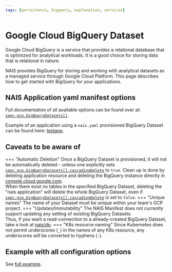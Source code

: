 ```yaml
---
tags: [persistence, bigquery, explanation, services]
---
```


# Google Cloud BigQuery Dataset

Google Cloud BigQuery is a service that provides a relational database that is optimized for analytical workloads. It is a good choice for storing data that is relational in nature.

NAIS provides BigQuery for storing and working with analytical datasets as a
managed service through Google Cloud Platform. This page describes how to get
started with BigQuery for your applications.

## NAIS Application yaml manifest options

Full documentation of all available options can be found over at: [`spec.gcp.bigQueryDatasets[]`](../../workloads/application/reference/application-spec.md#gcpbigquerydatasets).

Example of an application using a `nais.yaml` provisioned BigQuery Dataset can be found here: [testapp](https://github.com/nais/testapp/blob/master/pkg/bigquery/bigquery.go).

## Caveats to be aware of

=== "Automatic Deletion"
    Once a BigQuery Dataset is provisioned, it will not be automatically deleted - unless one explicitly sets [`spec.gcp.bigQueryDatasets[].cascadingDelete`](../../workloads/application/reference/application-spec.md#gcpbigquerydatasetscascadingdelete) to `true`.
    Clean up is done by deleting application resource and deleting the BigQuery instance directly in [console.cloud.google.com](https://console.cloud.google.com/bigquery).
    <br/>
    When there exist no tables in the specified BigQuery Dataset, deleting the "nais application" will delete the whole BigQuery Dataset, even if [`spec.gcp.bigQueryDatasets[].cascadingDelete`](../../workloads/application/reference/application-spec.md#gcpbigquerydatasetscascadingdelete) is set to `false`.
=== "Unique names"
    The name of your Dataset must be unique within your team's GCP project.
=== "Updates/Immutability"
    The NAIS Manifest does not currently support updating any setting of existing BigQuery Datasets.
    <br/>
    Thus, if you want a read-connection to a already-created BigQuery Dataset, take a look at [nais/dp](https://github.com/nais/dp/#dp).
=== "K8s resource naming"
    Since Kubernetes does not permit underscores (`_`) in the names of any K8s resource, any underscores will be converted to hyphens (`-`).

## Example with all configuration options

See [full example](../../workloads/application/reference/application-example.md).
